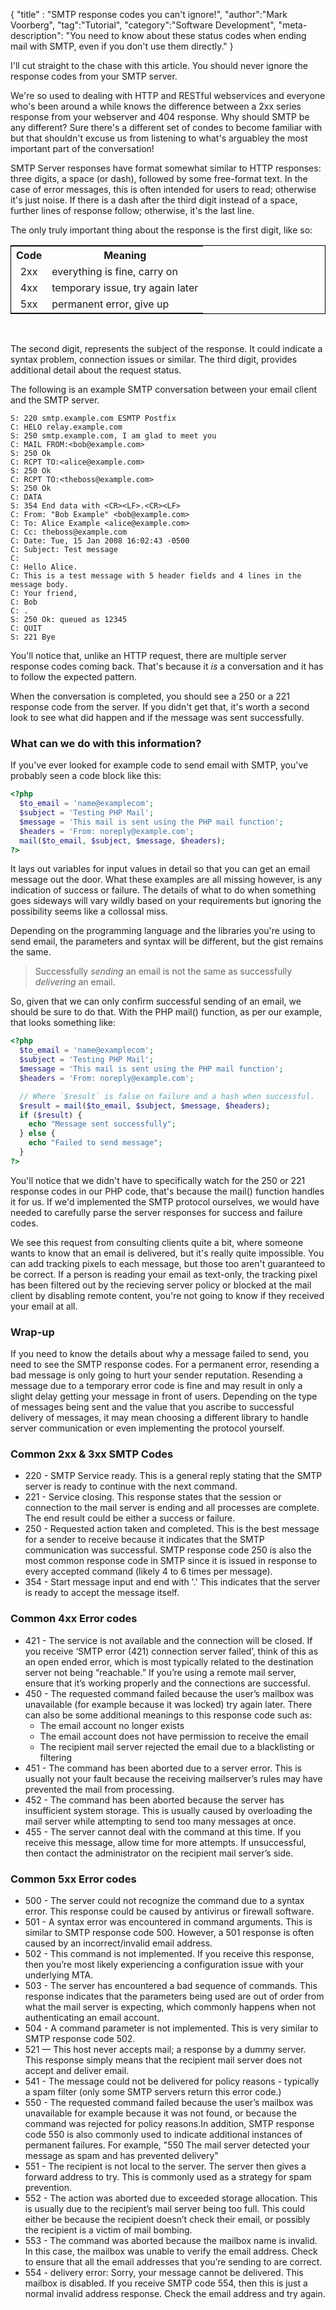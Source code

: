 {
"title" : "SMTP response codes you can't ignore!",
"author":"Mark Voorberg",
"tag":"Tutorial",
"category":"Software Development",
"meta-description": "You need to know about these status codes when ending mail with SMTP, even if you don't use them directly."
}

I'll cut straight to the chase with this article. You should never ignore the response codes from your SMTP server.

We're so used to dealing with HTTP and RESTful webservices and everyone who's been around a while knows the difference between a 2xx series response from your webserver and 404 response. Why should SMTP be any different? Sure there's a different set of condes to become familiar with but that shouldn't excuse us from listening to what's arguabley the most important part of the conversation!

SMTP Server responses have format somewhat similar to HTTP responses: three digits, a space (or dash), followed by some free-format text.
In the case of error messages, this is often intended for users to read; otherwise it's just noise. 
If there is a dash after the third digit instead of a space, further lines of response follow; otherwise, it's the last line. 

The only truly important thing about the response is the first digit, like so:

<table style="width:100%;border:1px solid black;">
  <tr> <th style="text-align:center;"> Code <th> Meaning
  <tr> <td style="text-align:center;"> 2xx <td> everything is fine, carry on
  <tr> <td style="text-align:center;"> 4xx <td> temporary issue, try again later
  <tr> <td style="text-align:center;"> 5xx <td> permanent error, give up
</table><br/>


The second digit, represents the subject of the response. It could indicate a syntax problem, connection issues or similar.
The third digit, provides additional detail about the request status.

The following is an example SMTP conversation between your email client and the SMTP server.

```
S: 220 smtp.example.com ESMTP Postfix
C: HELO relay.example.com
S: 250 smtp.example.com, I am glad to meet you
C: MAIL FROM:<bob@example.com>
S: 250 Ok
C: RCPT TO:<alice@example.com>
S: 250 Ok
C: RCPT TO:<theboss@example.com>
S: 250 Ok
C: DATA
S: 354 End data with <CR><LF>.<CR><LF>
C: From: "Bob Example" <bob@example.com>
C: To: Alice Example <alice@example.com>
C: Cc: theboss@example.com
C: Date: Tue, 15 Jan 2008 16:02:43 -0500
C: Subject: Test message
C: 
C: Hello Alice.
C: This is a test message with 5 header fields and 4 lines in the message body.
C: Your friend,
C: Bob
C: .
S: 250 Ok: queued as 12345
C: QUIT
S: 221 Bye
```

You'll notice that, unlike an HTTP request, there are multiple server response codes coming back. That's because it *is* a conversation and it has to follow the expected pattern.

When the conversation is completed, you should see a 250 or a 221 response code from the server. If you didn't get that, it's worth a second look to see what did happen and if the message was sent successfully.

### What can we do with this information?

If you've ever looked for example code to send email with SMTP, you've probably seen a code block like this: 
```php
<?php     
  $to_email = 'name@examplecom';
  $subject = 'Testing PHP Mail';
  $message = 'This mail is sent using the PHP mail function';
  $headers = 'From: noreply@example.com';
  mail($to_email, $subject, $message, $headers);
?>
```
It lays out variables for input values in detail so that you can get an email message out the door. What these examples are all missing however, is any indication of success or failure. The details of what to do when something goes sideways will vary wildly based on your requirements but ignoring the possibility seems like a collossal miss. 

Depending on the programming language and the libraries you're using to send email, the parameters and syntax will be different, but the gist remains the same. 

> Successfully *sending* an email is not the same as successfully *delivering* an email.

So, given that we can only confirm successful sending of an email, we should be sure to do that. With the PHP mail() function, as per our example, that looks something like:
```php
<?php     
  $to_email = 'name@examplecom';
  $subject = 'Testing PHP Mail';
  $message = 'This mail is sent using the PHP mail function';
  $headers = 'From: noreply@example.com';

  // Where `$result` is false on failure and a hash when successful.
  $result = mail($to_email, $subject, $message, $headers);
  if ($result) {
    echo "Message sent successfully";
  } else {
    echo "Failed to send message";
  }
?>
```
You'll notice that we didn't have to specifically watch for the 250 or 221 response codes in our PHP code, that's because the mail() function handles it for us. If we'd implemented the SMTP protocol ourselves, we would have needed to carefully parse the server responses for success and failure codes.


We see this request from consulting clients quite a bit, where someone wants to know that an email is delivered, but it's really quite impossible. You can add tracking pixels to each message, but those too aren't guaranteed to be correct. If a person is reading your email as text-only, the tracking pixel has been filtered out by the recieving server policy or blocked at the mail client by disabling remote content, you're not going to know if they received your email at all.

### Wrap-up
If you need to know the details about why a message failed to send, you need to see the SMTP response codes. For a permanent error, resending a bad message is only going to hurt your sender reputation. Resending a message due to a temporary error code is fine and may result in only a slight delay getting your message in front of users.
Depending on the type of messages being sent and the value that you ascribe to successful delivery of messages, it may mean choosing a different library to handle server communication or even implementing the protocol yourself.


### Common 2xx & 3xx SMTP Codes

* 220 - SMTP Service ready. This is a general reply stating that the SMTP server is ready to continue with the next command.
* 221 - Service closing. This response states that the session or connection to the mail server is ending and all processes are complete. The end result could be either a success or failure.
* 250 - Requested action taken and completed. This is the best message for a sender to receive because it indicates that the SMTP communication was successful. SMTP response code 250 is also the most common response code in SMTP since it is issued in response to every accepted command (likely 4 to 6 times per message).
* 354 - Start message input and end with '.' This indicates that the server is ready to accept the message itself.

### Common 4xx Error codes
* 421 - The service is not available and the connection will be closed. If you receive ‘SMTP error (421) connection server failed’, think of this as an open ended error, which is most typically related to the destination server not being “reachable.” If you’re using a remote mail server, ensure that it’s working properly and the connections are successful. 
* 450 - The requested command failed because the user’s mailbox was unavailable (for example because it was locked) try again later. There can also be some additional meanings to this response code such as:
  * The email account no longer exists
  * The email account does not have permission to receive the email
  * The recipient mail server rejected the email due to a blacklisting or filtering
* 451 - The command has been aborted due to a server error. This is usually not your fault because the receiving mailserver’s rules may have prevented the mail from processing.
* 452 - The command has been aborted because the server has insufficient system storage. This is usually caused by overloading the mail server while attempting to send too many messages at once. 
* 455 - The server cannot deal with the command at this time. If you receive this message, allow time for more attempts. If unsuccessful, then contact the administrator on the recipient mail server’s side.

### Common 5xx Error codes
* 500 - The server could not recognize the command due to a syntax error. This response could be caused by antivirus or firewall software.
* 501 - A syntax error was encountered in command arguments. This is similar to SMTP response code 500. However, a 501 response is often caused by an incorrect/invalid email address.
* 502 - This command is not implemented. If you receive this response, then you’re most likely experiencing a configuration issue with your underlying MTA.
* 503 - The server has encountered a bad sequence of commands. This response indicates that the parameters being used are out of order from what the mail server is expecting, which commonly happens when not authenticating an email account.
* 504 - A command parameter is not implemented. This is very similar to SMTP response code 502.
* 521 — This host never accepts mail; a response by a dummy server. This response simply means that the recipient mail server does not accept and deliver email.
* 541 - The message could not be delivered for policy reasons - typically a spam filter (only some SMTP servers return this error code.) 
* 550 - The requested command failed because the user’s mailbox was unavailable for example because it was not found, or because the command was rejected for policy reasons.In addition, SMTP response code 550 is also commonly used to indicate additional instances of permanent failures. For example, "550 The mail server detected your message as spam and has prevented delivery"
* 551 - The recipient is not local to the server. The server then gives a forward address to try. This is commonly used as a strategy for spam prevention.
* 552 - The action was aborted due to exceeded storage allocation. This is usually due to the recipient’s mail server being too full. This could either be because the recipient doesn’t check their email, or possibly the recipient is a victim of mail bombing.
* 553 - The command was aborted because the mailbox name is invalid. In this case, the mailbox was unable to verify the email address. Check to ensure that all the email addresses that you’re sending to are correct.
* 554 - delivery error: Sorry, your message cannot be delivered. This mailbox is disabled. If you receive SMTP code 554, then this is just a normal invalid address response. Check the email address and try again.

